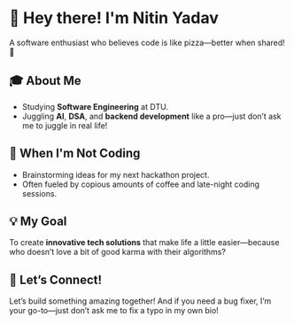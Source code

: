 # 👋 Hey there! I'm Nitin Yadav  

A software enthusiast who believes code is like pizza—better when shared! 🍕  

## 🎓 About Me  
- Studying **Software Engineering** at DTU.  
- Juggling **AI**, **DSA**, and **backend development** like a pro—just don’t ask me to juggle in real life!  

## 🚀 When I'm Not Coding  
- Brainstorming ideas for my next hackathon project.  
- Often fueled by copious amounts of coffee and late-night coding sessions.  

## 💡 My Goal  
To create **innovative tech solutions** that make life a little easier—because who doesn’t love a bit of good karma with their algorithms?  

## 🤖 Let’s Connect!  
Let’s build something amazing together! And if you need a bug fixer, I’m your go-to—just don’t ask me to fix a typo in my own bio!  
